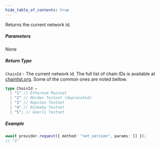 ```yaml
---
hide_table_of_contents: true
---
```


<head>
  <meta
    name="description"
    content="Returns the current network id."
  />
</head>

<intro-end />

Returns the current network id.

##### Parameters

None

##### Return Type

`ChainId` - The current network id. The full list of chain IDs is available at [chainlist.org](https://chainlist.org/). Some of the common ones are noted bellow.

```typescript title="ChainId"
type ChainId =
  | "1" // Ethereum Mainnet
  | "2" // Morden Testnet (deprecated)
  | "3" // Ropsten Testnet
  | "4" // Rinkeby Testnet
  | "5"; // Goerli Testnet
```

##### Example

```typescript title="TypeScript"
await provider.request({ method: "net_version", params: [] });
// "3"
```

